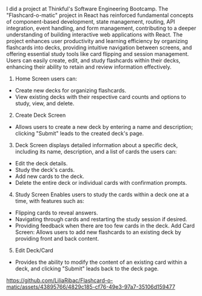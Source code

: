 I did a project at Thinkful's Software Engineering Bootcamp. The "Flashcard-o-matic" project in React has reinforced fundamental concepts of component-based development, state management, routing, API integration, event handling, and form management, contributing to a deeper understanding of building interactive web applications with React.
The project enhances user productivity and learning efficiency by organizing flashcards into decks, providing intuitive navigation between screens, and offering essential study tools like card flipping and session management. Users can easily create, edit, and study flashcards within their decks, enhancing their ability to retain and review information effectively.

1. Home Screen users can:
 * Create new decks for organizing flashcards.
 * View existing decks with their respective card counts and options to study, view, and delete.

2. Create Deck Screen
  * Allows users to create a new deck by entering a name and description; clicking "Submit" leads to the created deck's page.

3. Deck Screen
   displays detailed information about a specific deck, including its name, description, and a list of cards the users can:
  * Edit the deck details.
  * Study the deck's cards.
  * Add new cards to the deck.
  * Delete the entire deck or individual cards with confirmation prompts.
   
4. Study Screen
 Enables users to study the cards within a deck one at a time, with features such as:
  * Flipping cards to reveal answers.
  * Navigating through cards and restarting the study session if desired.
  * Providing feedback when there are too few cards in the deck.
Add Card Screen: Allows users to add new flashcards to an existing deck by providing front and back content.

 5. Edit Deck/Card 
  * Provides the ability to modify the content of an existing card within a deck, and clicking "Submit" leads back to the deck page.


https://github.com/LiliaRibac/Flashcard-o-matic/assets/43895766/4829c185-cf76-49e3-97a7-35106d159477
